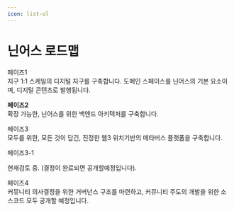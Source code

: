 ```yaml
---
icon: list-ol
---
```


# 닌어스 로드맵

페이즈1\
지구 1:1 스케일의 디지털 지구를 구축합니다. 도메인 스페이스를 닌어스의 기본 요소이며, 디지털 콘텐츠로 발행됩니다.

**페이즈2**\
확장 가능한, 닌어스를 위한 백엔드 아키텍처를 구축합니다.

페이즈3\
모두를 위한, 모든 것이 담긴, 진정한 웹3 위치기반의 메타버스 플랫폼을 구축합니다.

페이즈3-1

현재검토 중. (결정이 완료되면 공개할예정입니다).

페이즈4\
커뮤니티 의사결정을 위한 거버넌스 구조를 마련하고, 커뮤니티 주도의 개발을 위한 소스코드 모두 공개할 예정입니다.
